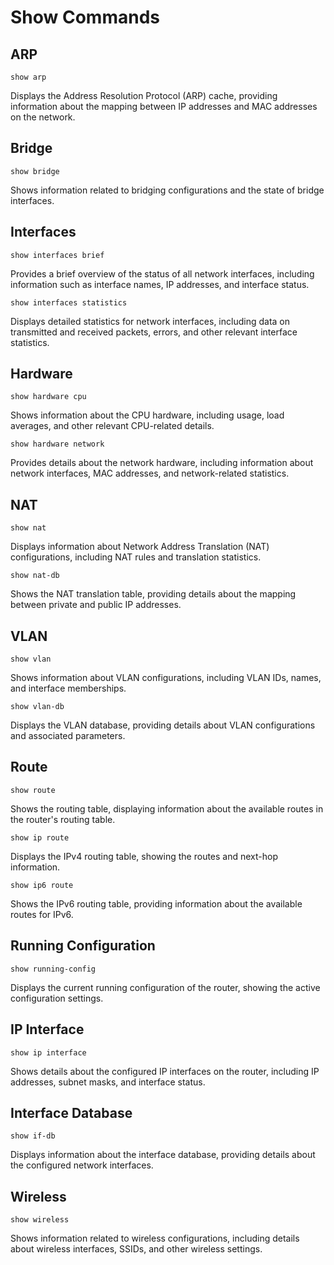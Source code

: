 # Show Commands

## ARP

```text
show arp
```

Displays the Address Resolution Protocol (ARP) cache, providing information about the mapping between IP addresses and MAC addresses on the network.

## Bridge

```text
show bridge
```

Shows information related to bridging configurations and the state of bridge interfaces.

## Interfaces

```text
show interfaces brief
```

Provides a brief overview of the status of all network interfaces, including information such as interface names, IP addresses, and interface status.

```text
show interfaces statistics
```

Displays detailed statistics for network interfaces, including data on transmitted and received packets, errors, and other relevant interface statistics.

## Hardware

```text
show hardware cpu
```

Shows information about the CPU hardware, including usage, load averages, and other relevant CPU-related details.

```text
show hardware network
```

Provides details about the network hardware, including information about network interfaces, MAC addresses, and network-related statistics.

## NAT

```text
show nat
```

Displays information about Network Address Translation (NAT) configurations, including NAT rules and translation statistics.

```text
show nat-db
```

Shows the NAT translation table, providing details about the mapping between private and public IP addresses.

## VLAN

```text
show vlan
```

Shows information about VLAN configurations, including VLAN IDs, names, and interface memberships.

```text
show vlan-db
```

Displays the VLAN database, providing details about VLAN configurations and associated parameters.

## Route

```text
show route
```

Shows the routing table, displaying information about the available routes in the router's routing table.

```text
show ip route
```

Displays the IPv4 routing table, showing the routes and next-hop information.

```text
show ip6 route
```

Shows the IPv6 routing table, providing information about the available routes for IPv6.

## Running Configuration

```text
show running-config
```

Displays the current running configuration of the router, showing the active configuration settings.

## IP Interface

```text
show ip interface
```

Shows details about the configured IP interfaces on the router, including IP addresses, subnet masks, and interface status.

## Interface Database

```text
show if-db
```

Displays information about the interface database, providing details about the configured network interfaces.

## Wireless

```text
show wireless
```

Shows information related to wireless configurations, including details about wireless interfaces, SSIDs, and other wireless settings.